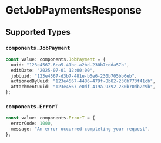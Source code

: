 # GetJobPaymentsResponse


## Supported Types

### `components.JobPayment`

```typescript
const value: components.JobPayment = {
  uuid: "123e4567-6ca5-41bc-a2bd-230b7cdda57b",
  editDate: "2025-07-01 12:00:00",
  jobUuid: "123e4567-d3b7-481e-b6e6-230b705bb6eb",
  actionedByUuid: "123e4567-4486-479f-8b82-230b773f41cb",
  attachmentUuid: "123e4567-e0df-419a-9392-230b70db2c9b",
};
```

### `components.ErrorT`

```typescript
const value: components.ErrorT = {
  errorCode: 1000,
  message: "An error occurred completing your request",
};
```

